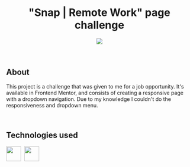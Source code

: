 <h1 align="center">"Snap | Remote Work" page challenge</h1>
<div align="center">
  <img src="https://user-images.githubusercontent.com/119365652/209004386-6e095ae6-d224-4e8c-8874-ea3b3e49558a.gif">
</div>
<br>
<br>

<h2>About</h2>
<p>This project is a challenge that was given to me for a job opportunity. It's available in Frontend Mentor, and consists of creating a responsive page with a dropdown navigation. Due to my knowledge I couldn't do the responsiveness and dropdown menu.</p>
<br>

<h2>Technologies used</h2>
<div>
<img height="40cm" src="https://cdn.jsdelivr.net/gh/devicons/devicon/icons/html5/html5-original.svg"> <img height="40cm" hspace="5" src="https://cdn.jsdelivr.net/gh/devicons/devicon/icons/css3/css3-original.svg">
</div>         
